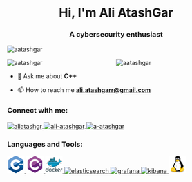 <h1 align="center">Hi, I'm Ali AtashGar</h1>
<!-- Introduction -->
<h3 align="center">A cybersecurity enthusiast</h3>
<p align="left"> <img src="https://komarev.com/ghpvc/?username=aatashgar&label=Profile%20views&color=0e75b6&style=flat" alt="aatashgar" /> </p>
<!-- GitHub Status and Most Used Languages Sections -->
<div style="display: flex; justify-content: space-between;">
  <!-- GitHub Status Section -->
  <div style="flex: 1;">
    <img src="https://github-readme-stats.vercel.app/api?username=aatashgar&show_icons=true&locale=en" alt="aatashgar" />
  </div>
  <!-- Most Used Languages Section -->
  <div style="flex: 1;">
    <img src="https://github-readme-stats.vercel.app/api/top-langs/?username=aatashgar&layout=compact" alt="aatashgar" />
  </div>
</div>


- 💬 Ask me about **C++**

- 📫 How to reach me **ali.atashgarr@gmail.com**

<h3 align="left">Connect with me:</h3>
<p align="left">
  <a href="https://twitter.com/aliatashgr" target="blank">
    <img align="center" src="https://raw.githubusercontent.com/rahuldkjain/github-profile-readme-generator/master/src/images/icons/Social/twitter.svg" alt="aliatashgr" height="30" width="40" />
  </a>
  <a href="https://linkedin.com/in/ali-atashgar" target="blank">
    <img align="center" src="https://raw.githubusercontent.com/rahuldkjain/github-profile-readme-generator/master/src/images/icons/Social/linked-in-alt.svg" alt="ali-atashgar" height="30" width="40" />
  </a>
  <a href="https://medium.com/a-atashgar" target="blank">
    <img align="center" src="https://raw.githubusercontent.com/rahuldkjain/github-profile-readme-generator/master/src/images/icons/Social/medium.svg" alt="a-atashgar" height="30" width="40" />
  </a>
</p>

<h3 align="left">Languages and Tools:</h3>
<p align="left">
  <a href="https://www.w3schools.com/cpp/" target="_blank" rel="noreferrer">
    <img src="https://raw.githubusercontent.com/devicons/devicon/master/icons/cplusplus/cplusplus-original.svg" alt="cplusplus" width="40" height="40" />
  </a>
  <a href="https://www.w3schools.com/cs/" target="_blank" rel="noreferrer">
    <img src="https://raw.githubusercontent.com/devicons/devicon/master/icons/csharp/csharp-original.svg" alt="csharp" width="40" height="40" />
  </a>
  <a href="https://www.docker.com/" target="_blank" rel="noreferrer">
    <img src="https://raw.githubusercontent.com/devicons/devicon/master/icons/docker/docker-original-wordmark.svg" alt="docker" width="40" height="40" />
  </a>
  <a href="https://www.elastic.co" target="_blank" rel="noreferrer">
    <img src="https://www.vectorlogo.zone/logos/elastic/elastic-icon.svg" alt="elasticsearch" width="40" height="40" />
  </a>
  <a href="https://grafana.com" target="_blank" rel="noreferrer">
    <img src="https://www.vectorlogo.zone/logos/grafana/grafana-icon.svg" alt="grafana" width="40" height="40" />
  </a>
  <a href="https://www.elastic.co/kibana" target="_blank" rel="noreferrer">
    <img src="https://www.vectorlogo.zone/logos/elasticco_kibana/elasticco_kibana-icon.svg" alt="kibana" width="40" height="40" />
  </a>
  <a href="https://www.linux.org/" target="_blank" rel="noreferrer">
    <img src="https://raw.githubusercontent.com/devicons/devicon/master/icons/linux/linux-original.svg" alt="linux" width="40" height="40" />
  </a>
  <a href="https://www.python.org" target="_blank" rel="noreferrer
